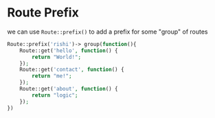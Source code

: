# Route Prefix

we can use `Route::prefix()` to add a prefix for some "group" of routes

```php
Route::prefix('rishi')-> group(function(){
    Route::get('hello', function() {
        return "World!";
    });
    Route::get('contact', function() {
        return "me!";
    });
    Route::get('about', function() {
        return "logic";
    });
})
```
